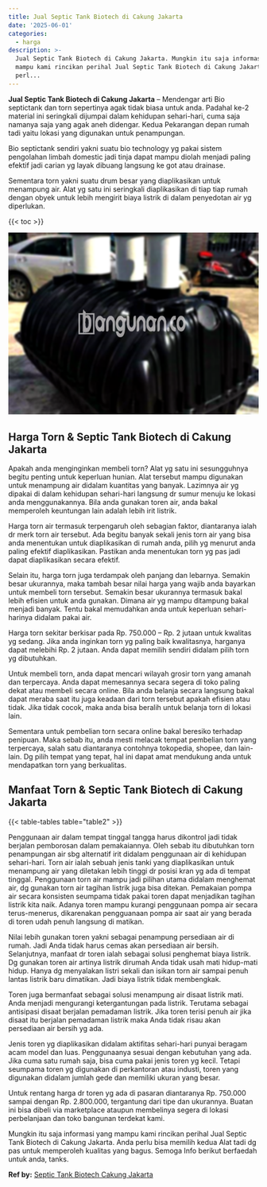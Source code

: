 ```yaml
---
title: Jual Septic Tank Biotech di Cakung Jakarta
date: '2025-06-01'
categories:
  - harga
description: >-
  Jual Septic Tank Biotech di Cakung Jakarta. Mungkin itu saja informasi yang
  mampu kami rincikan perihal Jual Septic Tank Biotech di Cakung Jakarta. Anda
  perl...
---
```


**Jual Septic Tank Biotech di Cakung Jakarta** – Mendengar arti Bio septictank dan torn sepertinya agak tidak biasa untuk anda. Padahal ke-2 material ini seringkali dijumpai dalam kehidupan sehari-hari, cuma saja namanya saja yang agak aneh didengar. Kedua Pekarangan depan rumah tadi yaitu lokasi yang digunakan untuk penampungan.

Bio septictank sendiri yakni suatu bio technology yg pakai sistem pengolahan limbah domestic jadi tinja dapat mampu diolah menjadi paling efektif jadi carian yg layak dibuang langsung ke got atau drainase.

Sementara torn yakni suatu drum besar yang diaplikasikan untuk menampung air. Alat yg satu ini seringkali diaplikasikan di tiap tiap rumah dengan obyek untuk lebih mengirit biaya listrik di dalam penyedotan air yg diperlukan.

{{< toc >}}

![Jual Septic Tank Biotech di Cakung Jakarta](/images/jual-bio-septictank-24.png)

## Harga Torn & Septic Tank Biotech di Cakung Jakarta

Apakah anda menginginkan membeli torn? Alat yg satu ini sesungguhnya begitu penting untuk keperluan hunian. Alat tersebut mampu digunakan untuk menampung air didalam kuantitas yang banyak. Lazimnya air yg dipakai di dalam kehidupan sehari-hari langsung dr sumur menuju ke lokasi anda menggunakannya. Bila anda gunakan toren air, anda bakal memperoleh keuntungan lain adalah lebih irit listrik.

Harga torn air termasuk terpengaruh oleh sebagian faktor, diantaranya ialah dr merk torn air tersebut. Ada begitu banyak sekali jenis torn air yang bisa anda menentukan untuk diaplikasikan di rumah anda, pilih yg menurut anda paling efektif diaplikasikan. Pastikan anda menentukan torn yg pas jadi dapat diaplikasikan secara efektif.

Selain itu, harga torn juga terdampak oleh panjang dan lebarnya. Semakin besar ukurannya, maka tambah besar nilai harga yang wajib anda bayarkan untuk membeli torn tersebut. Semakin besar ukurannya termasuk bakal lebih efisien untuk anda gunakan. Dimana air yg mampu ditampung bakal menjadi banyak. Tentu bakal memudahkan anda untuk keperluan sehari-harinya didalam pakai air.

Harga torn sekitar berkisar pada Rp. 750.000 – Rp. 2 jutaan untuk kwalitas yg sedang. Jika anda inginkan torn yg paling baik kwalitasnya, harganya dapat melebihi Rp. 2 jutaan. Anda dapat memilih sendiri didalam pilih torn yg dibutuhkan.

Untuk membeli torn, anda dapat mencari wilayah grosir torn yang amanah dan terpercaya. Anda dapat memesannya secara segera di toko paling dekat atau membeli secara online. Bila anda belanja secara langsung bakal dapat meraba saat itu juga keadaan dari torn tersebut apakah efisien atau tidak. Jika tidak cocok, maka anda bisa beralih untuk belanja torn di lokasi lain.

Sementara untuk pembelian torn secara online bakal beresiko terhadap penipuan. Maka sebab itu, anda mesti melacak tempat pembelian torn yang terpercaya, salah satu diantaranya contohnya tokopedia, shopee, dan lain-lain. Dg pilih tempat yang tepat, hal ini dapat amat mendukung anda untuk mendapatkan torn yang berkualitas.

## Manfaat Torn & Septic Tank Biotech di Cakung Jakarta

{{< table-tables table="table2" >}}

Penggunaan air dalam tempat tinggal tangga harus dikontrol jadi tidak berjalan pemborosan dalam pemakaiannya. Oleh sebab itu dibutuhkan torn penampungan air sbg alternatif irit didalam penggunaan air di kehidupan sehari-hari. Torn air ialah sebuah jenis tanki yang diaplikasikan untuk menampung air yang diletakan lebih tinggi dr posisi kran yg ada di tempat tinggal. Penggunaan torn air mampu jadi pilihan utama didalam menghemat air, dg gunakan torn air tagihan listrik juga bisa ditekan. Pemakaian pompa air secara konsisten seumpama tidak pakai toren dapat menjadikan tagihan listrik kita naik. Adanya toren mampu kurangi penggunaan pompa air secara terus-menerus, dikarenakan pengguanaan pompa air saat air yang berada di toren udah penuh langsung di matikan.

Nilai lebih gunakan toren yakni sebagai penampung persediaan air di rumah. Jadi Anda tidak harus cemas akan persediaan air bersih. Selanjutnya, manfaat dr toren ialah sebagai solusi penghemat biaya listrik. Dg gunakan toren air artinya listrik dirumah Anda tidak usah mati hidup-mati hidup. Hanya dg menyalakan listri sekali dan isikan torn air sampai penuh lantas listrik baru dimatikan. Jadi biaya listrik tidak membengkak.

Toren juga bermanfaat sebagai solusi menampung air disaat listrik mati. Anda menjadi mengurangi ketergantungan pada listrik. Terutama sebagai antisipasi disaat berjalan pemadaman listrik. Jika toren terisi penuh air jika disaat itu berjalan pemadaman listrik maka Anda tidak risau akan persediaan air bersih yg ada.

Jenis toren yg diaplikasikan didalam aktifitas sehari-hari punyai beragam acam model dan luas. Penggunaanya sesuai dengan kebutuhan yang ada. Jika cuma satu rumah saja, bisa cuma pakai jenis toren yg kecil. Tetapi seumpama toren yg digunakan di perkantoran atau industi, toren yang digunakan didalam jumlah gede dan memiliki ukuran yang besar.

Untuk rentang harga dr toren yg ada di pasaran diantaranya Rp. 750.000 sampai dengan Rp. 2.800.000, tergantung dari tipe dan ukurannya. Buatan ini bisa dibeli via marketplace ataupun membelinya segera di lokasi perbelanjaan dan toko bangunan terdekat kami.

Mungkin itu saja informasi yang mampu kami rincikan perihal Jual Septic Tank Biotech di Cakung Jakarta. Anda perlu bisa memilih kedua Alat tadi dg pas untuk memperoleh kualitas yang bagus. Semoga Info berikut berfaedah untuk anda, tanks.

**Ref by:** [Septic Tank Biotech Cakung Jakarta](https://id.wikipedia.org/wiki/Septic)
